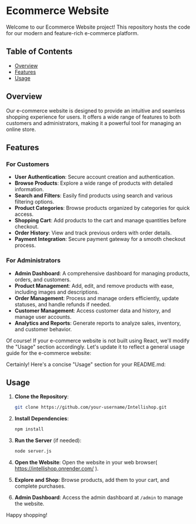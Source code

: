 # Ecommerce Website

Welcome to our Ecommerce Website project! This repository hosts the code for our modern and feature-rich e-commerce platform.

## Table of Contents

- [Overview](#overview)
- [Features](#features)
- [Usage](#usage)

## Overview

Our e-commerce website is designed to provide an intuitive and seamless shopping experience for users. It offers a wide range of features to both customers and administrators, making it a powerful tool for managing an online store.

## Features

### For Customers
- **User Authentication**: Secure account creation and authentication.
- **Browse Products**: Explore a wide range of products with detailed information.
- **Search and Filters**: Easily find products using search and various filtering options.
- **Product Categories**: Browse products organized by categories for quick access.
- **Shopping Cart**: Add products to the cart and manage quantities before checkout.
- **Order History**: View and track previous orders with order details.
- **Payment Integration**: Secure payment gateway for a smooth checkout process.

### For Administrators
- **Admin Dashboard**: A comprehensive dashboard for managing products, orders, and customers.
- **Product Management**: Add, edit, and remove products with ease, including images and descriptions.
- **Order Management**: Process and manage orders efficiently, update statuses, and handle refunds if needed.
- **Customer Management**: Access customer data and history, and manage user accounts.
- **Analytics and Reports**: Generate reports to analyze sales, inventory, and customer behavior.


Of course! If your e-commerce website is not built using React, we'll modify the "Usage" section accordingly. Let's update it to reflect a general usage guide for the e-commerce website:

Certainly! Here's a concise "Usage" section for your README.md:


## Usage

1. **Clone the Repository**:
   ```bash
   git clone https://github.com/your-username/Intellishop.git
   ```

2. **Install Dependencies**:
   ```bash
   npm install
   ```

3. **Run the Server** (if needed):
   ```bash
   node server.js
   ```

4. **Open the Website**:
   Open the website in your web browser( https://intellishop.onrender.com/ ).

5. **Explore and Shop**:
   Browse products, add them to your cart, and complete purchases.

6. **Admin Dashboard**:
   Access the admin dashboard at `/admin` to manage the website.


Happy shopping!

